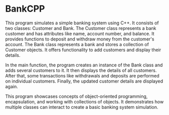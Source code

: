 # BankCPP
This program simulates a simple banking system using C++. It consists of two classes: Customer and Bank. The Customer class represents a bank customer and has attributes like name, account number, and balance. It provides functions to deposit and withdraw money from the customer's account. The Bank class represents a bank and stores a collection of Customer objects. It offers functionality to add customers and display their details.  

In the main function, the program creates an instance of the Bank class and adds several customers to it. It then displays the details of all customers. After that, some transactions like withdrawals and deposits are performed on individual customers. Finally, the updated customer details are displayed again.  

This program showcases concepts of object-oriented programming, encapsulation, and working with collections of objects. It demonstrates how multiple classes can interact to create a basic banking system simulation.  
